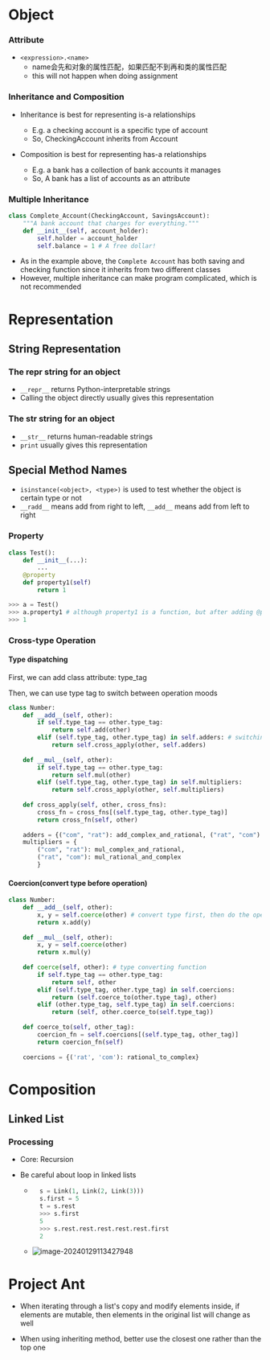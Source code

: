 # Object

### Attribute

- `<expression>.<name>`
	- name会先和对象的属性匹配，如果匹配不到再和类的属性匹配
	- this will not happen when doing assignment

### Inheritance and Composition

- Inheritance is best for representing is-a relationships
	- E.g. a checking account is a specific type of account 
	- So, CheckingAccount inherits from Account

- Composition is best for representing has-a relationships
	- E.g. a bank has a collection of bank accounts it manages
	- So, A bank has a list of accounts as an attribute

### Multiple Inheritance

```python
class Complete_Account(CheckingAccount, SavingsAccount):
    """A bank account that charges for everything."""
    def __init__(self, account_holder):
        self.holder = account_holder
        self.balance = 1 # A free dollar!
```

- As in the example above, the `Complete Account` has both saving and checking function since it inherits from two different classes
- However, multiple inheritance can make program complicated, which is not recommended



# Representation

## String Representation

### The repr string for an object

- `__repr__` returns Python-interpretable strings
- Calling the object directly usually gives this representation



### The str string for an object

- `__str__` returns human-readable strings
- `print` usually gives this representation



## Special Method Names

- `isinstance(<object>, <type>)` is used to test whether the object is certain type or not
- `__radd__` means add from right to left, `__add__` means add from left to right

### Property

```python
class Test():
	def __init__(...):
        ...
    @property
    def property1(self)
    	return 1

>>> a = Test() 
>>> a.property1 # although property1 is a function, but after adding @property, it becomes an instance attribute
>>> 1
```

### Cross-type Operation

#### Type dispatching

First, we can add class attribute: type_tag

Then, we can use type tag to switch between operation moods

```python
class Number:
    def __add__(self, other):
        if self.type_tag == other.type_tag:
            return self.add(other)
        elif (self.type_tag, other.type_tag) in self.adders: # switching moods
            return self.cross_apply(other, self.adders)
    
    def __mul__(self, other):
        if self.type_tag == other.type_tag:
            return self.mul(other)
        elif (self.type_tag, other.type_tag) in self.multipliers:
            return self.cross_apply(other, self.multipliers)
    
    def cross_apply(self, other, cross_fns):
        cross_fn = cross_fns[(self.type_tag, other.type_tag)]
        return cross_fn(self, other)
    
    adders = {("com", "rat"): add_complex_and_rational, ("rat", "com"): add_rational_and_complex} # dictionary for mood switching
    multipliers = {
        ("com", "rat"): mul_complex_and_rational,
        ("rat", "com"): mul_rational_and_complex
        }
```

#### Coercion(convert type before operation)

```python
class Number:
    def __add__(self, other):
        x, y = self.coerce(other) # convert type first, then do the operation
        return x.add(y)
    
    def __mul__(self, other):
        x, y = self.coerce(other)
        return x.mul(y)
    
    def coerce(self, other): # type converting function
        if self.type_tag == other.type_tag:
            return self, other
        elif (self.type_tag, other.type_tag) in self.coercions:
            return (self.coerce_to(other.type_tag), other)
        elif (other.type_tag, self.type_tag) in self.coercions:
            return (self, other.coerce_to(self.type_tag))
    
    def coerce_to(self, other_tag):
        coercion_fn = self.coercions[(self.type_tag, other_tag)]
        return coercion_fn(self)
    
    coercions = {('rat', 'com'): rational_to_complex}

```

# Composition

## Linked List

### Processing

- Core: Recursion

- Be careful about loop in linked lists

	- ```python
		s = Link(1, Link(2, Link(3)))
		s.first = 5
		t = s.rest
		>>> s.first
		5
		>>> s.rest.rest.rest.rest.rest.first
		2
		```

	- ![image-20240129113427948](Week8.assets/image-20240129113427948.png)



# Project Ant

- When iterating through a list's copy and modify elements inside, if elements are mutable, then elements in the original list will change as well

- When using inheriting method, better use the closest one rather than the top one